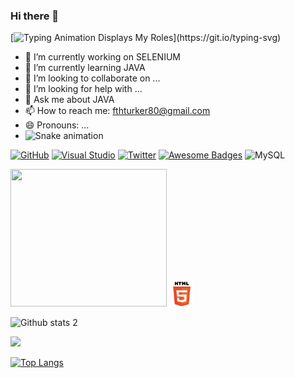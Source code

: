 ### Hi there 👋

[![Typing Animation Displays My Roles](https://readme-typing-svg.herokuapp.com?color=%2336BCF7&lines=Hello+I'm+Fatih+Turker;Welcome+to+my+Github+profile;I'm+learning+The+Software+Automation+Engineer;)](https://git.io/typing-svg)

- 🔭 I’m currently working on SELENIUM
- 🌱 I’m currently learning JAVA
- 👯 I’m looking to collaborate on ...
- 🤔 I’m looking for help with ...
- 💬 Ask me about JAVA
- 📫 How to reach me: fthturker80@gmail.com
- 😄 Pronouns: ...
- ![Snake animation](https://github.com/yamangokhan/yamangokhan/blob/output/github-contribution-grid-snake.svg)

[![GitHub](https://badgen.net/badge/icon/github?icon=github&label)](https://github.com)
[![Visual Studio](https://badgen.net/badge/icon/visualstudio?icon=visualstudio&label)](https://visualstudio.microsoft.com)
[![Twitter](https://badgen.net/badge/icon/twitter?icon=twitter&label)](https://twitter.com)
[![Awesome Badges](https://img.shields.io/badge/badges-awesome-green.svg)](https://github.com/Naereen/badges)
![MySQL](https://img.shields.io/badge/mysql-%2300f.svg?style=for-the-badge&logo=mysql&logoColor=white)

<img src="https://media.giphy.com/media/bGgsc5mWoryfgKBx1u/giphy.gif" width="250" height="220" />
<img src="https://raw.githubusercontent.com/devicons/devicon/master/icons/html5/html5-original-wordmark.svg" alt="html5" width="40" height="40" style="max-width: 100%;">


![Github stats 2](https://github-readme-stats.vercel.app/api?username=fthturker&show_icons=true&theme=radical)

![](https://github-readme-streak-stats.herokuapp.com/?user=yamangokhan&theme=chartreuse-dark&hide_border=false)<br/>

[![Top Langs](https://github-readme-stats.vercel.app/api/top-langs/?username=fthturker&layout=compact)](https://github.com/anuraghazra/github-readme-stats)



